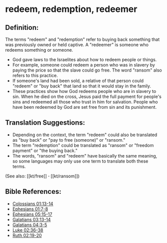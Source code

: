 # redeem, redemption, redeemer #

## Definition: ##

The terms "redeem" and "redemption" refer to buying back something that was previously owned or held captive. A "redeemer" is someone who redeems something or someone.

* God gave laws to the Israelites about how to redeem people or things.
* For example, someone could redeem a person who was in slavery by paying the price so that the slave could go free. The word "ransom" also refers to this practice.
* If someone's land had been sold, a relative of that person could "redeem" or "buy back" that land so that it would stay in the family.
* These practices show how God redeems people who are in slavery to sin. When he died on the cross, Jesus paid the full payment for people's sins and redeemed all those who trust in him for salvation. People who have been redeemed by God are set free from sin and its punishment.

## Translation Suggestions: ##

* Depending on the context, the term "redeem" could also be translated as "buy back" or "pay to free (someone)" or "ransom."
* The term "redemption" could be translated as "ransom" or "freedom payment" or "the buying back."
* The words, "ransom" and "redeem" have basically the same meaning, so some languages may only use one term to translate both these terms.

(See also: [[kt/free]] **·** [[kt/ransom]])

## Bible References: ##

* [Colossians 01:13-14](en/tn/col/help/01/13)
* [Ephesians 01:7-8](en/tn/eph/help/01/07)
* [Ephesians 05:15-17](en/tn/eph/help/05/15)
* [Galatians 03:13-14](en/tn/gal/help/03/13)
* [Galatians 04:3-5](en/tn/gal/help/04/03)
* [Luke 02:36-38](en/tn/luk/help/02/36)
* [Ruth 02:19-20](en/tn/rut/help/02/19)